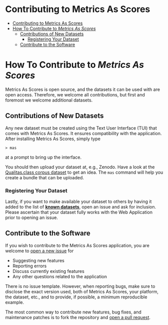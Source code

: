 Contributing to Metrics As Scores
=================================

- [Contributing to Metrics As Scores](#contributing-to-metrics-as-scores)
- [How To Contribute to *Metrics As Scores*](#how-to-contribute-to-metrics-as-scores)
	- [Contributions of New Datasets](#contributions-of-new-datasets)
		- [Registering Your Dataset](#registering-your-dataset)
	- [Contribute to the Software](#contribute-to-the-software)


# How To Contribute to *Metrics As Scores*


Metrics As Scores is open source, and the datasets it can be used with are open access.
Therefore, we welcome all contributions, but first and foremost we welcome additional datasets.


## Contributions of New Datasets

Any new dataset must be created using the Text User Interface (TUI) that comes with Metrics As Scores.
It ensures compatibility with the application.
After installing Metrics As Scores, simply type

```{shell}
> mas
```
at a prompt to bring up the interface.


You should then upload your dataset at, e.g., Zenodo.
Have a look at the [Qualitas.class corpus dataset](https://doi.org/10.5281/zenodo.7633950) to get an idea.
The `mas` command will help you create a bundle that can be uploaded.

### Registering Your Dataset

Lastly, if you want to make available your dataset to others by having it added to the list of [**known datasets**](https://github.com/MrShoenel/metrics-as-scores#known-datasets), open an issue and ask for inclusion.
Please ascertain that your dataset fully works with the Web Application prior to opening an issue.


## Contribute to the Software

If you wish to contribute to the Metrics As Scores application, you are welcome to [open a new issue](https://github.com/MrShoenel/metrics-as-scores/issues) for

- Suggesting new features
- Reporting errors
- Discuss currently existing features
- Any other questions related to the application

There is no issue template. However, when reporting bugs, make sure to disclose the exact version used, both of Metrics As Scores, your platform, the dataset, etc., and to provide, if possible, a minimum reproducible example.

The most common way to contribute new features, bug fixes, and maintenance patches is to fork the repository and [open a pull request](https://github.com/MrShoenel/metrics-as-scores/pulls).

